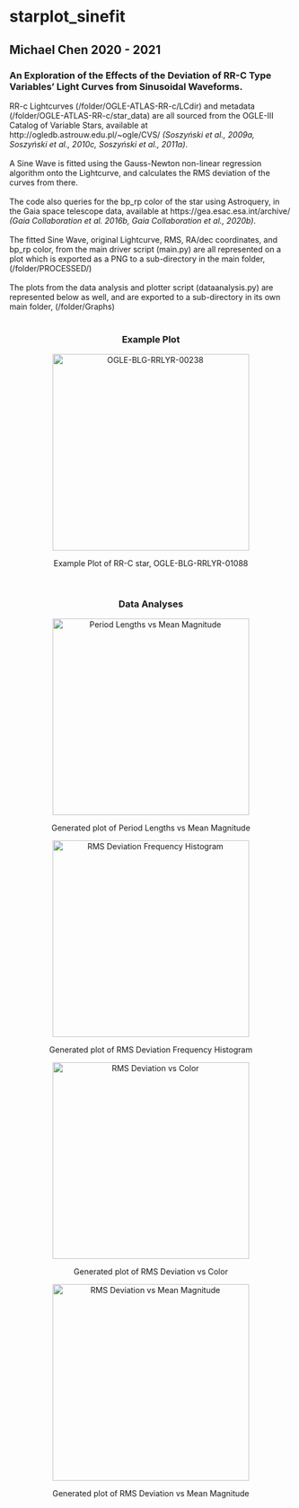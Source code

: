 # starplot_sinefit
<h2>Michael Chen 2020 - 2021
<h3>An Exploration of the Effects of the Deviation of RR-C Type Variables’ Light Curves from Sinusoidal Waveforms.</h3>
<p>RR-c Lightcurves (/folder/OGLE-ATLAS-RR-c/LCdir) and metadata (/folder/OGLE-ATLAS-RR-c/star_data) are all sourced from the OGLE-III Catalog of Variable Stars, available at http://ogledb.astrouw.edu.pl/~ogle/CVS/ <em>(Soszyński et al., 2009a, Soszyński et al., 2010c, Soszyński et al., 2011a)</em>.<br><br>A Sine Wave is fitted using the Gauss-Newton non-linear regression algorithm onto the Lightcurve, and calculates the RMS deviation of the curves from there.<br><br>The code also queries for the bp_rp color of the star using Astroquery, in the Gaia space telescope data, available at https://gea.esac.esa.int/archive/ <em>(Gaia Collaboration et al. 2016b, Gaia Collaboration et al., 2020b)</em>.<br><br>The fitted Sine Wave, original Lightcurve, RMS, RA/dec coordinates, and bp_rp color, from the main driver script (main.py) are all represented on a plot which is exported as a PNG to a sub-directory in the main folder, (/folder/PROCESSED/)<br><br>The plots from the data analysis and plotter script (dataanalysis.py) are represented below as well, and are exported to a sub-directory in its own main folder, (/folder/Graphs)<br><br></p>
<h3 align="center">Example Plot</h3>
<p align="center"><img src="https://i.imgur.com/UosouhG.png" width="350" title="OGLE-BLG-RRLYR-00238"></p>
<p align="center">Example Plot of RR-C star, OGLE-BLG-RRLYR-01088</p>
<br>
<h3 align="center">Data Analyses</h3>
<p align="center"><img src="https://i.imgur.com/7SV1o0y.png" width="350" title="Period Lengths vs Mean Magnitude"></p>
<p align="center">Generated plot of Period Lengths vs Mean Magnitude</p>

<p align="center"><img src="https://i.imgur.com/Zry0rEj.png" width="350" title="RMS Deviation Frequency Histogram"></p>
<p align="center">Generated plot of RMS Deviation Frequency Histogram</p>

<p align="center"><img src="https://i.imgur.com/X6458aU.png" width="350" title="RMS Deviation vs Color"></p>
<p align="center">Generated plot of RMS Deviation vs Color</p>

<p align="center"><img src="https://i.imgur.com/XrUagjy.png" width="350" title="RMS Deviation vs Mean Magnitude"></p>
<p align="center">Generated plot of RMS Deviation vs Mean Magnitude</p>
